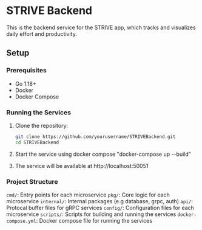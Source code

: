 
# STRIVE Backend

This is the backend service for the STRIVE app, which tracks and visualizes daily effort and productivity.

## Setup

### Prerequisites

- Go 1.18+
- Docker
- Docker Compose

### Running the Services

1. Clone the repository:

   ```sh
   git clone https://github.com/yourusername/STRIVEBackend.git
   cd STRIVEBackend

2. Start the service using docker compose
"docker-compose up --build"

3. The service will be available at http://localhost:50051

### Project Structure
`cmd/`: Entry points for each microservice
`pkg/`: Core logic for each microservice
`internal/`: Internal packages (e.g database, grpc, auth)
`api/`: Protocal buffer files for gRPC services
`config/`: Configuration files for each microservice
`scripts/`: Scripts for building and running the services
`docker-compose.yml`: Docker compose file for running the services
